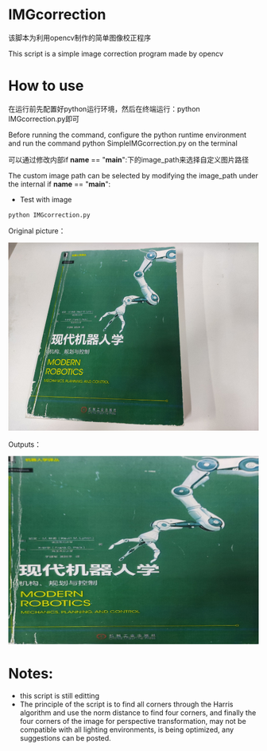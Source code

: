 # IMGcorrection
该脚本为利用opencv制作的简单图像校正程序

This script is a simple image correction program made by opencv


# How to use
在运行前先配置好python运行环境，然后在终端运行：python IMGcorrection.py即可

Before running the command, configure the python runtime environment and run the command python SimpleIMGcorrection.py on the terminal

可以通过修改内部if __name__ == "__main__":下的image_path来选择自定义图片路径

The custom image path can be selected by modifying the image_path under the internal if __name__ == "__main__":

- Test with image
```
python IMGcorrection.py
```
Original picture：

![OpenCV Using IMGcorrection](robotics.jpg)


Outputs：

![OpenCV Using IMGcorrection](result.jpg)

# Notes:
- this script is still editting
- The principle of the script is to find all corners through the Harris algorithm and use the norm distance to find four corners, and finally the four corners of the image for perspective transformation, may not be compatible with all lighting environments, is being optimized, any suggestions can be posted.
